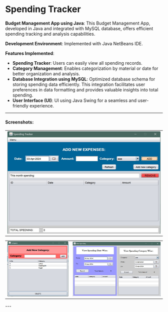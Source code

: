 # Spending Tracker

**Budget Management App using Java**: This Budget Management App, developed in Java and integrated with MySQL database, offers efficient spending tracking and analysis capabilities.

**Development Environment**: Implemented with Java NetBeans IDE.

**Features Implemented**:
- **Spending Tracker**: Users can easily view all spending records.
- **Category Management**: Enables categorization by material or date for better organization and analysis.
- **Database Integration using MySQL**: Optimized database schema for storing spending data efficiently. This integration facilitates user preferences in data formatting and provides valuable insights into total spending.
- **User Interface (UI)**: UI using Java Swing for a seamless and user-friendly experience.

---

#### Screenshots:

<table>
   <tr>
      <td align="center"><img src="SpendingTracker.jpeg" alt="SpendingTracker"></td>
   </tr> 
</table> 
<table>
  <tr>
    <td align="center"><img src="Category.jpeg" alt="Categorye"></td>
    <td align="center"><img src="ViewSpending.jpeg" alt="ViewSpending"></td>
</table>
---


